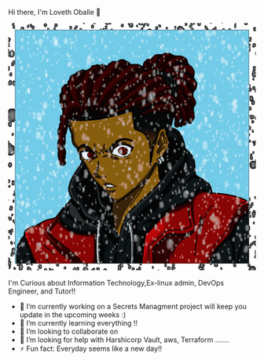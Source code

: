 Hi there, I'm Loveth Oballe 👋

<img src="./myFile.gif">


I'm Curious about Information Technology,Ex-linux admin, DevOps Engineer, and Tutor!!

- 🔭 I’m currently working on a Secrets Managment project will keep you update in the upcoming weeks :)
- 🌱 I’m currently learning everything !!
- 👯 I’m looking to collaborate on 
- 🤔 I’m looking for help with Harshicorp Vault, aws, Terraform .......
- ⚡ Fun fact: Everyday seems like a new day!!

